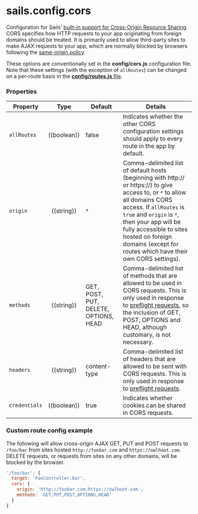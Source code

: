 # sails.config.cors

Configuration for Sails' [built-in support for Cross-Origin Resource Sharing](http://beta.sailsjs.org/#/documentation/concepts/CORS).  CORS specifies how HTTP requests to your app originating from foreign domains should be treated.  It is primarily used to allow third-party sites to make AJAX requests to your app, which are normally blocked by browsers following the [same-origin policy](http://en.wikipedia.org/wiki/Same-origin_policy).

These options are conventionally set in the **config/cors.js** configuration file.  Note that these settings (with the exception of `allRoutes`) can be changed on a per-route basis in the [**config/routes.js** file](http://beta.sailsjs.org/#/documentation/concepts/Routes/RouteTargetSyntax.html?q=route-target-options).

### Properties

| Property    | Type       | Default   | Details |
|-------------|:----------:|-----------|---------|
| `allRoutes` | ((boolean))| false     | Indicates whether the other CORS configuration settings should apply to every route in the app by default.
| `origin`        | ((string))       | `*`      | Comma-delimited list of default hosts (beginning with http:// or https://) to give access to, or `*` to allow all domains CORS access.  If `allRoutes` is `true` and `origin` is `*`, then your app will be fully accessible to sites hosted on foreign domains (except for routes which have their own CORS settings).
| `methods`|((string))|GET, POST, PUT, DELETE, OPTIONS, HEAD|Comma-delimited list of methods that are allowed to be used in CORS requests.  This is only used in response to [preflight requests](https://developer.mozilla.org/en-US/docs/HTTP/Access_control_CORS#Preflighted_requests), so the inclusion of GET, POST, OPTIONS and HEAD, although customary, is not necessary.
| `headers`|((string))|content-type|Comma-delimited list of headers that are allowed to be sent with CORS requests.  This is only used in response to [preflight requests](https://developer.mozilla.org/en-US/docs/HTTP/Access_control_CORS#Preflighted_requests).
|`credentials`|((boolean))|true|Indicates whether cookies can be shared in CORS requests.

### Custom route config example

The following will allow cross-origin AJAX GET, PUT and POST requests to `/foo/bar` from sites hosted `http://foobar.com` and `https://owlhoot.com`.  DELETE requests, or requests from sites on any other domains, will be blocked by the browser.

```javascript
'/foo/bar': {
  target: 'FooController.bar',
  cors: {
    origin: 'http://foobar.com,https://owlhoot.com',
    methods: 'GET,PUT,POST,OPTIONS,HEAD'
  }
}
```




<docmeta name="uniqueID" value="sailsconfigcors588825999999">
<docmeta name="displayName" value="sails.config.cors">

